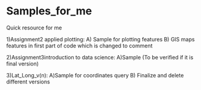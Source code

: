 # Samples_for_me
Quick resource for me

1)Assignment2 applied plotting: 
    A) Sample for plotting features B) GIS maps features in first part of code which is changed to comment

2)Assignment3introduction to data science:
    A)Sample (To be verified if it is final version)

3)Lat_Long_v(n):
    A)Sample for coordinates query B) Finalize and delete different versions
    
